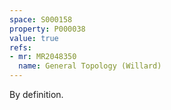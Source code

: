 ```yaml
---
space: S000158
property: P000038
value: true
refs:
- mr: MR2048350
  name: General Topology (Willard)
---
```


By definition.
